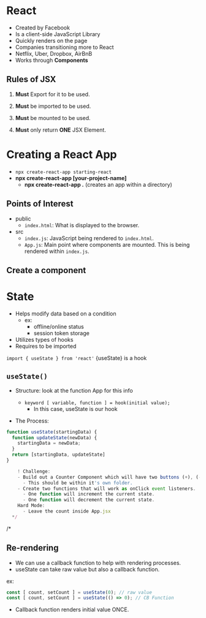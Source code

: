# React
- Created by Facebook
- Is a client-side JavaScript Library
- Quickly renders on the page
- Companies transitioning more to React
- Netflix, Uber, Dropbox, AirBnB
- Works through **Components**

## Rules of JSX

  1. **Must** Export for it to be used.

  2. **Must** be imported to be used.

  3. **Must** be mounted to be used.

  4. **Must** only return **ONE** JSX Element.

  # Creating a React App
- `npx create-react-app starting-react`
- **npx create-react-app [your-project-name]**
    - **npx create-react-app .** (creates an app within a directory)

## Points of Interest
- public
  - `index.html`: What is displayed to the browser.
- src
  - `index.js`: JavaScript being rendered to `index.html`.
  - `App.js`: Main point where components are mounted. This is being rendered within `index.js`.

## Create a component


# State

- Helps modify data based on a condition
  - ex: 
    - offline/online status
    - session token storage
- Utilizes types of hooks
- Requires to be imported 

`import { useState } from 'react'`
{useState} is a hook

## `useState()`
- Structure: look at the function App for this info
  - `keyword [ variable, function ] = hook(initial value);`
    - In this case, useState is our hook

- The Process:
```js
function useState(startingData) {
  function updateState(newData) {
    startingData = newData;
  }
  return [startingData, updateState]
}
```
```js
    ! Challenge:
    - Build out a Counter Component which will have two buttons (+), (-) and a span element that will take its value from a count state variable.
      - This should be within it's own folder.
    - Create two functions that will work as onClick event listeners.
      - One function will increment the current state.
      - One function will decrement the current state.
    Hard Mode:
      - Leave the count inside App.jsx
  */
```
/* 

## Re-rendering

- We can use a callback function to help with rendering processes.
- useState can take raw value but also a callback function.

ex: 
```jsx
const [ count, setCount ] = useState(0); // raw value
const [ count, setCount ] = useState(() => 0); // CB Function
```
- Callback function renders initial value ONCE.
















